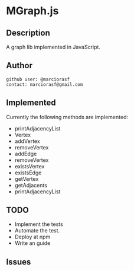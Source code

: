 # MGraph.js

## Description
A graph lib implemented in JavaScript.

## Author
    github user: @marciorasf
    contact: marciorasf@gmail.com
   
## Implemented
Currently the following methods are implemented:
- printAdjacencyList
- Vertex
- addVertex
- removeVertex
- addEdge
- removeVertex
- existsVertex
- existsEdge
- getVertex
- getAdjacents
- printAdjacencyList

## TODO
- Implement the tests
- Automate the test.
- Deploy at npm
- Write an guide
    
## Issues

